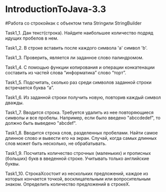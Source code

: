 # IntroductionToJava-3.3

#Работа со строкойкак с объектом типа Stringили StringBuilder

Task1_1. Дан текст(строка). Найдите наибольшее количество подряд идущих пробелов в нем.

Task1_2. В строке вставить после каждого символа 'a' символ 'b'.

Task1_3. Проверить, является ли заданное слово палиндромом.

Task1_4. С помощью функции копирования и операции конкатенации составить из частей слова “информатика” слово “торт”.

Task1_5. Подсчитать, сколько раз среди символов заданной строки встречается буква “а”.

Task1_6. Из заданной строки получить новую, повторив каждый символ дважды.

Task1_7. Вводится строка. Требуется удалить из нее повторяющиеся символы и все пробелы. Например, если было введено "abccdedef", то должно быть выведено "abcdef".

Task1_8. Вводится строка слов, разделенных пробелами. Найти самое длинное слово и вывести его на экран. Случай, когда самых длинных слов может быть несколько, не обрабатывать.

Task1_9. Посчитать количество строчных (маленьких) и прописных (больших) букв в введенной строке. Учитывать только английские буквы.

Task1_10. СтрокаXсостоит из нескольких предложений, каждое из которых кончается точкой, восклицательным или вопросительным знаком. Определить количество предложений в строкеX.
